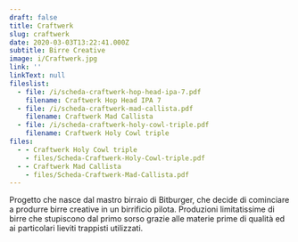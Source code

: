 ```yaml
---
draft: false
title: Craftwerk
slug: craftwerk
date: 2020-03-03T13:22:41.000Z
subtitle: Birre Creative
image: i/Craftwerk.jpg
link: ''
linkText: null
fileslist:
  - file: /i/scheda-craftwerk-hop-head-ipa-7.pdf
    filename: Craftwerk Hop Head IPA 7
  - file: /i/scheda-craftwerk-mad-callista.pdf
    filename: Craftwerk Mad Callista
  - file: /i/scheda-craftwerk-holy-cowl-triple.pdf
    filename: Craftwerk Holy Cowl triple
files:
  - - Craftwerk Holy Cowl triple
    - files/Scheda-Craftwerk-Holy-Cowl-triple.pdf
  - - Craftwerk Mad Callista
    - files/Scheda-Craftwerk-Mad-Callista.pdf
---
```


Progetto che nasce dal mastro birraio di Bitburger, che decide di cominciare a produrre birre creative in un birrificio pilota. Produzioni limitatissime di birre che stupiscono dal primo sorso grazie alle materie prime di qualità ed ai particolari lieviti trappisti utilizzati.